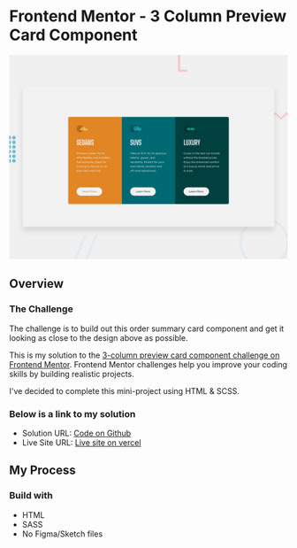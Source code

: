 # Frontend Mentor - 3 Column Preview Card Component 

![My solution for this challenge](./design/desktop-preview.jpg)

## Overview

### The Challenge
The challenge is to build out this order summary card component and get it looking as close to the design above as possible.

This is my solution to the [3-column preview card component challenge on Frontend Mentor](https://www.frontendmentor.io/challenges/3column-preview-card-component-pH92eAR2-). Frontend Mentor challenges help you improve your coding skills by building realistic projects.

I've decided to complete this mini-project using HTML & SCSS.

### Below is a link to my solution

- Solution URL: [Code on Github](https://github.com/jasonkwm/3-column-preview-card-component-main)
- Live Site URL: [Live site on vercel](https://3-column-preview-card-component-main-sand.vercel.app/)

## My Process

### Build with
- HTML 
- SASS
- No Figma/Sketch files
